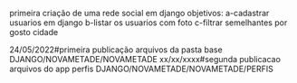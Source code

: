 primeira criação de uma rede social em django
objetivos:
a-cadastrar usuarios em django
b-listar os usuarios com foto
c-filtrar semelhantes por gosto cidade

24/05/2022#primeira publicação arquivos da pasta base DJANGO/NOVAMETADE/NOVAMETADE
xx/xx/xxxx#segunda publicacao arquivos do app perfis DJANGO/NOVAMETADE/NOVAMETADE/PERFIS

